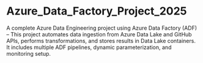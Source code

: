 # Azure_Data_Factory_Project_2025
A complete Azure Data Engineering project using Azure Data Factory (ADF) – This project automates data ingestion from Azure Data Lake and GitHub APIs, performs transformations, and stores results in Data Lake containers. It includes multiple ADF pipelines, dynamic parameterization, and monitoring setup.
